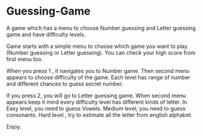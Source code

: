 # Guessing-Game
A game which has a menu to choose Number guessing and Letter guessing game and have difficulty levels.

Game starts with a simple menu to choose which game you want to play (Number guessing or Letter guessing). You can check your high score from first menu too. 

When you press 1 , it navigates you to Number game. Then second menu appears to choose difficulty of the game. Each level has range of number and different chances to guess secret number.

If you press 2, you will go to Letter guessing game. When second menu appears keep it mind every difficulty level has different kinds of letter. In Easy level, you need to guess Vowels. Medium level, you need to guess consonants. Hard level , try to estimate all the letter from english alphabet.

Enjoy.
